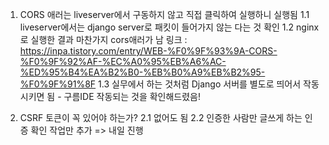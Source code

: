 1. CORS 애러는 liveserver에서 구동하지 않고 직접 클릭하여 실행하니 실행됨
1.1 liveserver에서는 django server로 패킷이 들어가지 않는 다는 것 확인
1.2 nginx로 실행한 결과 마찬가지 cors애러가 남
링크 : https://inpa.tistory.com/entry/WEB-%F0%9F%93%9A-CORS-%F0%9F%92%AF-%EC%A0%95%EB%A6%AC-%ED%95%B4%EA%B2%B0-%EB%B0%A9%EB%B2%95-%F0%9F%91%8F
1.3 실무에서 하는 것처럼 Django 서버를 별도로 띄어서 작동시키면 됨 - 구름IDE 작동되는 것을 확인해드렸음!

2. CSRF 토큰이 꼭 있어야 하는가?
2.1 없어도 됨
2.2 인증한 사람만 글쓰게 하는 인증 확인 작업만 추가 => 내일 진행
